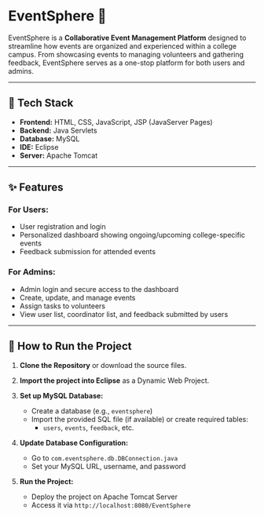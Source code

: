 # EventSphere 🎉

EventSphere is a **Collaborative Event Management Platform** designed to streamline how events are organized and experienced within a college campus. From showcasing events to managing volunteers and gathering feedback, EventSphere serves as a one-stop platform for both users and admins.

---

## 🔧 Tech Stack

- **Frontend:** HTML, CSS, JavaScript, JSP (JavaServer Pages)
- **Backend:** Java Servlets
- **Database:** MySQL
- **IDE:** Eclipse
- **Server:** Apache Tomcat

---

## ✨ Features

### For Users:
- User registration and login
- Personalized dashboard showing ongoing/upcoming college-specific events
- Feedback submission for attended events

### For Admins:
- Admin login and secure access to the dashboard
- Create, update, and manage events
- Assign tasks to volunteers
- View user list, coordinator list, and feedback submitted by users

---

## 🚀 How to Run the Project

1. **Clone the Repository** or download the source files.
2. **Import the project into Eclipse** as a Dynamic Web Project.
3. **Set up MySQL Database:**
   - Create a database (e.g., `eventsphere`)
   - Import the provided SQL file (if available) or create required tables:
     - `users`, `events`, `feedback`, etc.
4. **Update Database Configuration:**
   - Go to `com.eventsphere.db.DBConnection.java`
   - Set your MySQL URL, username, and password

5. **Run the Project:**
   - Deploy the project on Apache Tomcat Server
   - Access it via `http://localhost:8080/EventSphere`
